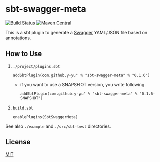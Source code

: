 sbt-swagger-meta
============================

[![Build Status](https://travis-ci.org/y-yu/sbt-swagger-meta.svg?branch=master)](https://travis-ci.org/y-yu/sbt-swagger-meta)
[![Maven Central](https://maven-badges.herokuapp.com/maven-central/com.github.y-yu/sbt-swagger-meta/badge.svg)](https://maven-badges.herokuapp.com/maven-central/com.github.y-yu/sbt-swagger-meta)

This is a sbt plugin to generate a [Swagger](https://swagger.io/) YAML/JSON file based on annotations.

## How to Use

1. `./project/plugins.sbt`

    ```
    addSbtPlugin(com.github.y-yu" % "sbt-swagger-meta" % "0.1.6")
    ```
    - if you want to use a SNAPSHOT version, you write following.
        ```
        addSbtPlugin(com.github.y-yu" % "sbt-swagger-meta" % "0.1.6-SNAPSHOT")
        ```
    
2. `build.sbt`

    ```
    enablePlugins(SbtSwaggerMeta)
    ```

See also `./example` and `./src/sbt-test` directories.

## License

[MIT](https://github.com/y-yu/sbt-swagger-meta/blob/master/LICENSE)
